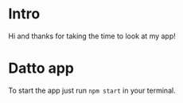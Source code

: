 # Intro

Hi and thanks for taking the time to look at my app! 

# Datto app 

To start the app just run `npm start` in your terminal.

